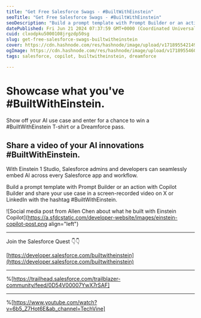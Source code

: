 ```yaml
---
title: "Get Free Salesforce Swags - #BuiltWithEinstein"
seoTitle: "Get Free Salesforce Swags - #BuiltWithEinstein"
seoDescription: "Build a prompt template with Prompt Builder or an action with Copilot Builder and share your use case in a screen-recorded video on X or LinkedIn with the h"
datePublished: Fri Jun 21 2024 07:37:59 GMT+0000 (Coordinated Universal Time)
cuid: clxodpku5000108jrgzdp50sg
slug: get-free-salesforce-swags-builtwitheinstein
cover: https://cdn.hashnode.com/res/hashnode/image/upload/v1718955421496/b0f23041-2f7d-493b-8267-e113b04516c0.png
ogImage: https://cdn.hashnode.com/res/hashnode/image/upload/v1718955460825/3cb721ae-0cad-45c9-b9a5-e4ad58e0ad7c.png
tags: salesforce, copilot, builtwitheinstein, dreamforce

---
```


# Showcase what you've #BuiltWithEinstein.

Show off your AI use case and enter for a chance to win a #BuiltWithEinstein T-shirt or a Dreamforce pass.

## Share a video of your AI innovations #BuiltWithEinstein.

With Einstein 1 Studio, Salesforce admins and developers can seamlessly embed AI across every Salesforce app and workflow.

Build a prompt template with Prompt Builder or an action with Copilot Builder and share your use case in a screen-recorded video on X or LinkedIn with the hashtag #BuiltWithEinstein.

![Social media post from Allen Chen about what he built with Einstein Copilot](https://a.sfdcstatic.com/developer-website/images/einstein-copilot-post.png align="left")

---

Join the Salesforce Quest 👇👇

[https://developer.salesforce.com/builtwitheinstein](https://developer.salesforce.com/builtwitheinstein)

---

%[https://trailhead.salesforce.com/trailblazer-community/feed/0D54V00007YwX7rSAF] 

---

%[https://www.youtube.com/watch?v=6b5_Z7Hot6E&ab_channel=TechVine]